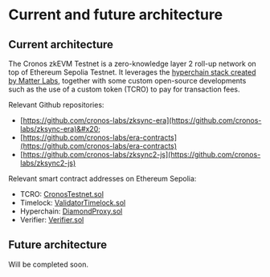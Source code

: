 # Current and future architecture

## Current architecture

The Cronos zkEVM Testnet is a zero-knowledge layer 2 roll-up network on top of Ethereum Sepolia Testnet. It leverages the [hyperchain stack created by Matter Labs](https://era.zksync.io/docs/reference/concepts/hyperscaling.html), together with some custom open-source developments such as the use of a custom token (TCRO) to pay for transaction fees.

Relevant Github repositories:

* [https://github.com/cronos-labs/zksync-era](https://github.com/cronos-labs/zksync-era)&#x20;
* [https://github.com/cronos-labs/era-contracts](https://github.com/cronos-labs/era-contracts)
* [https://github.com/cronos-labs/zksync2-js](https://github.com/cronos-labs/zksync2-js)

Relevant smart contract addresses on Ethereum Sepolia:

* TCRO:   [CronosTestnet.sol](https://sepolia.etherscan.io/address/0x1c815aca8daacdf46805fbFB9F08abD1D614773D)
* Timelock:   [ValidatorTimelock.sol](https://sepolia.etherscan.io/address/0x411015940f04B6f29B3081c339F53A3e86D0a227)
* Hyperchain:   [DiamondProxy.sol](https://sepolia.etherscan.io/address/0x08A064F0c455Df1806Fb02425f2C31fAFc187979)
* Verifier:   [Verifier.sol](https://sepolia.etherscan.io/address/0x264793786ac01E14378F2b3823b6c4EC0a5245D3)

## Future architecture

Will be completed soon.

